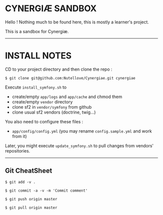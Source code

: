 CYNERGIÆ SANDBOX
================

Hello !
Nothing much to be found here, this is mostly a learner's project.

This is a sandbox for Cynergiæ.

--------------------------------------------------------------------------------

INSTALL NOTES
=============

CD to your project directory and then clone the repo :

    $ git clone git@github.com:Nutellove/Cynergiae.git cynergiae

Execute `install_symfony.sh` to

* create/empty `app/logs` and `app/cache` and chmod them
* create/empty `vendor` directory
* clone sf2 in `vendor/symfony` from github
* clone usual sf2 vendors (doctrine, twig...)

You also need to configure these files :

* `app/config/config.yml` (you may rename `config.sample.yml` and work from it)

Later, you might execute `update_symfony.sh` to pull changes from vendors' repositories.

--------------------------------------------------------------------------------

Git CheatSheet
--------------

    $ git add -v .
    
    $ git commit -a -v -m 'Commit comment'
    
    $ git push origin master
    
    $ git pull origin master

